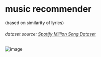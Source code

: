 # music recommender
(based on similarity of lyrics)

###### dataset source: [Spotify Million Song Dataset](https://www.kaggle.com/datasets/notshrirang/spotify-million-song-dataset?resource=download)

![image](https://github.com/d1by/music-recommender/assets/108338649/cdb224e1-6ad0-4cd9-8928-33c9e370dcdf)
